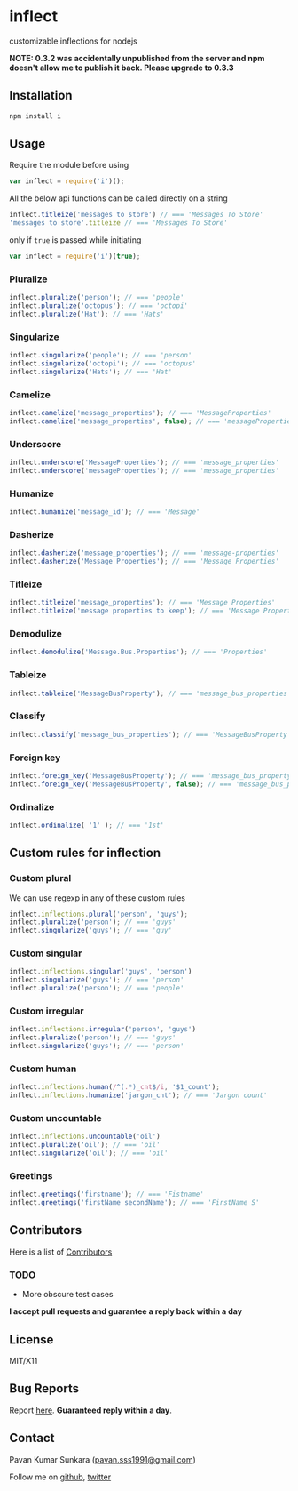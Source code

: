 # inflect

customizable inflections for nodejs

**NOTE: 0.3.2 was accidentally unpublished from the server and npm doesn't allow me to publish it back. Please upgrade to 0.3.3**

## Installation

```bash
npm install i
```

## Usage

Require the module before using

```js
var inflect = require('i')();
```

All the below api functions can be called directly on a string

```js
inflect.titleize('messages to store') // === 'Messages To Store'
'messages to store'.titleize // === 'Messages To Store'
```

only if `true` is passed while initiating

```js
var inflect = require('i')(true);
```

### Pluralize

```js
inflect.pluralize('person'); // === 'people'
inflect.pluralize('octopus'); // === 'octopi'
inflect.pluralize('Hat'); // === 'Hats'
```

### Singularize

```js
inflect.singularize('people'); // === 'person'
inflect.singularize('octopi'); // === 'octopus'
inflect.singularize('Hats'); // === 'Hat'
```

### Camelize

```js
inflect.camelize('message_properties'); // === 'MessageProperties'
inflect.camelize('message_properties', false); // === 'messageProperties'
```

### Underscore

```js
inflect.underscore('MessageProperties'); // === 'message_properties'
inflect.underscore('messageProperties'); // === 'message_properties'
```

### Humanize

```js
inflect.humanize('message_id'); // === 'Message'
```

### Dasherize

```js
inflect.dasherize('message_properties'); // === 'message-properties'
inflect.dasherize('Message Properties'); // === 'Message Properties'
```

### Titleize

```js
inflect.titleize('message_properties'); // === 'Message Properties'
inflect.titleize('message properties to keep'); // === 'Message Properties to Keep'
```

### Demodulize

```js
inflect.demodulize('Message.Bus.Properties'); // === 'Properties'
```

### Tableize

```js
inflect.tableize('MessageBusProperty'); // === 'message_bus_properties'
```

### Classify

```js
inflect.classify('message_bus_properties'); // === 'MessageBusProperty'
```

### Foreign key

```js
inflect.foreign_key('MessageBusProperty'); // === 'message_bus_property_id'
inflect.foreign_key('MessageBusProperty', false); // === 'message_bus_propertyid'
```

### Ordinalize

```js
inflect.ordinalize( '1' ); // === '1st'
```

## Custom rules for inflection

### Custom plural

We can use regexp in any of these custom rules

```js
inflect.inflections.plural('person', 'guys');
inflect.pluralize('person'); // === 'guys'
inflect.singularize('guys'); // === 'guy'
```

### Custom singular

```js
inflect.inflections.singular('guys', 'person')
inflect.singularize('guys'); // === 'person'
inflect.pluralize('person'); // === 'people'
```

### Custom irregular

```js
inflect.inflections.irregular('person', 'guys')
inflect.pluralize('person'); // === 'guys'
inflect.singularize('guys'); // === 'person'
```

### Custom human

```js
inflect.inflections.human(/^(.*)_cnt$/i, '$1_count');
inflect.inflections.humanize('jargon_cnt'); // === 'Jargon count'
```

### Custom uncountable

```js
inflect.inflections.uncountable('oil')
inflect.pluralize('oil'); // === 'oil'
inflect.singularize('oil'); // === 'oil'
```

### Greetings

```js
inflect.greetings('firstname'); // === 'Fistname'
inflect.greetings('firstName secondName'); // === 'FirstName S'
``` 


## Contributors
Here is a list of [Contributors](http://github.com/pksunkara/inflect/contributors)

### TODO

- More obscure test cases

__I accept pull requests and guarantee a reply back within a day__

## License
MIT/X11

## Bug Reports
Report [here](http://github.com/pksunkara/inflect/issues). __Guaranteed reply within a day__.

## Contact
Pavan Kumar Sunkara (pavan.sss1991@gmail.com)

Follow me on [github](https://github.com/users/follow?target=pksunkara), [twitter](http://twitter.com/pksunkara)
